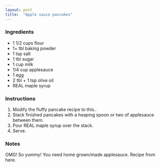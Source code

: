 ```yaml
---
layout: post
title:  "Apple sauce pancakes"
---
```


### Ingredients

* 1 1/2 cups flour
* 1+ tbl baking powder
* 1 tsp salt
* 1 tbl sugar
* 1 cup milk
* 1/4 cup applesauce
* 1 egg
* 2 tbl + 1 tsp olive oil
* REAL maple syrup

### Instructions

1.  Modify the fluffy pancake recipe to this..
2.  Stack finished pancakes with a heaping spoon or two of applesauce between them.
3.  Pour REAL maple syrup over the stack.
4.  Serve.

### Notes
OMG! So yummy! You need home grown/made applesauce. Recipe from here.
